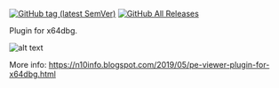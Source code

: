 [![GitHub tag (latest SemVer)](https://img.shields.io/github/tag/horsicq/pex64dbg.svg)](https://github.com/horsicq/pex64dbg/releases)
[![GitHub All Releases](https://img.shields.io/github/downloads/horsicq/pex64dbg/total.svg)](https://github.com/horsicq/pex64dbg/releases)

Plugin for x64dbg.

![alt text](https://github.com/horsicq/pex64dbg/blob/master/screenshot.jpg "Screenshot")

More info: https://n10info.blogspot.com/2019/05/pe-viewer-plugin-for-x64dbg.html